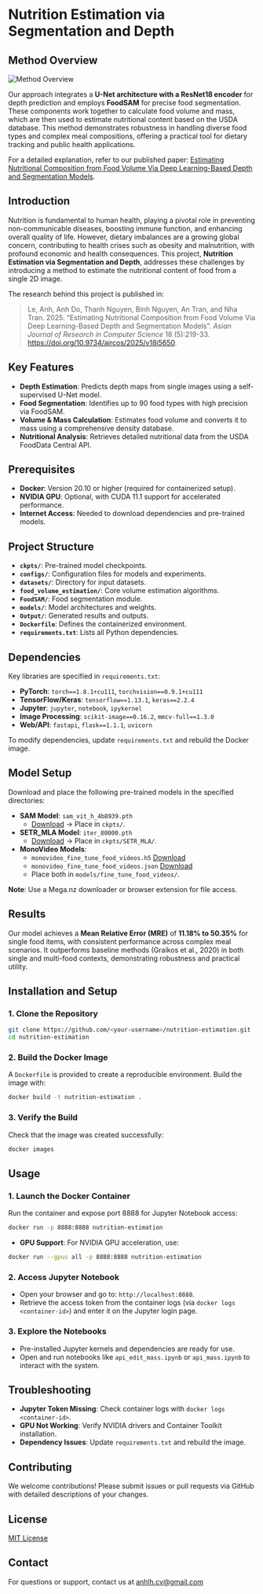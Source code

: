 # Nutrition Estimation via Segmentation and Depth

## Method Overview

![Method Overview](https://res.cloudinary.com/dapvvdxw7/image/upload/v1751361408/Method_gvgahz.png)  

Our approach integrates a **U-Net architecture with a ResNet18 encoder** for depth prediction and employs **FoodSAM** for precise food segmentation. These components work together to calculate food volume and mass, which are then used to estimate nutritional content based on the USDA database. This method demonstrates robustness in handling diverse food types and complex meal compositions, offering a practical tool for dietary tracking and public health applications.  

For a detailed explanation, refer to our published paper: [Estimating Nutritional Composition from Food Volume Via Deep Learning-Based Depth and Segmentation Models](https://doi.org/10.9734/ajrcos/2025/v18i5650).  

## Introduction

Nutrition is fundamental to human health, playing a pivotal role in preventing non-communicable diseases, boosting immune function, and enhancing overall quality of life. However, dietary imbalances are a growing global concern, contributing to health crises such as obesity and malnutrition, with profound economic and health consequences. This project, **Nutrition Estimation via Segmentation and Depth**, addresses these challenges by introducing a method to estimate the nutritional content of food from a single 2D image.  

The research behind this project is published in:  

> Le, Anh, Anh Do, Thanh Nguyen, Binh Nguyen, An Tran, and Nha Tran. 2025. “Estimating Nutritional Composition from Food Volume Via Deep Learning-Based Depth and Segmentation Models”. *Asian Journal of Research in Computer Science* 18 (5):219-33. https://doi.org/10.9734/ajrcos/2025/v18i5650.  

## Key Features

- **Depth Estimation**: Predicts depth maps from single images using a self-supervised U-Net model.  
- **Food Segmentation**: Identifies up to 90 food types with high precision via FoodSAM.  
- **Volume & Mass Calculation**: Estimates food volume and converts it to mass using a comprehensive density database.  
- **Nutritional Analysis**: Retrieves detailed nutritional data from the USDA FoodData Central API.  

## Prerequisites

- **Docker**: Version 20.10 or higher (required for containerized setup).  
- **NVIDIA GPU**: Optional, with CUDA 11.1 support for accelerated performance.  
- **Internet Access**: Needed to download dependencies and pre-trained models.  

## Project Structure

- **`ckpts/`**: Pre-trained model checkpoints.  
- **`configs/`**: Configuration files for models and experiments.  
- **`datasets/`**: Directory for input datasets.  
- **`food_volume_estimation/`**: Core volume estimation algorithms.  
- **`FoodSAM/`**: Food segmentation module.  
- **`models/`**: Model architectures and weights.  
- **`Output/`**: Generated results and outputs.  
- **`Dockerfile`**: Defines the containerized environment.  
- **`requirements.txt`**: Lists all Python dependencies.  

## Dependencies

Key libraries are specified in `requirements.txt`:  
- **PyTorch**: `torch==1.8.1+cu111`, `torchvision==0.9.1+cu111`  
- **TensorFlow/Keras**: `tensorflow==1.13.1`, `keras==2.2.4`  
- **Jupyter**: `jupyter`, `notebook`, `ipykernel`  
- **Image Processing**: `scikit-image==0.16.2`, `mmcv-full==1.3.0`  
- **Web/API**: `fastapi`, `flask==1.1.1`, `uvicorn`  

To modify dependencies, update `requirements.txt` and rebuild the Docker image.  

## Model Setup

Download and place the following pre-trained models in the specified directories:  
- **SAM Model**: `sam_vit_h_4b8939.pth`  
  - [Download](https://mega.nz/file/npIlkBCQ#J7xP9Bz_dH-0vDVk0UvX1eQ5mgRLc0tz44PtcCZEwrc) → Place in `ckpts/`.  
- **SETR_MLA Model**: `iter_80000.pth`  
  - [Download](https://mega.nz/file/OgIHmLpS#bT6e5X78zB6jxVWeUd_BYffof9WL7C5wJ5UpxEJzKM0) → Place in `ckpts/SETR_MLA/`.  
- **MonoVideo Models**:  
  - `monovideo_fine_tune_food_videos.h5` [Download](https://mega.nz/file/7sBDSTaT#jnKvMdXl-q6qQW-l4k7MxKov93_lEqKjK8Vr47Kcmec)  
  - `monovideo_fine_tune_food_videos.json` [Download](https://mega.nz/file/SgJkTbwa#tKL3RCHvxeTp7aWtbP5qxB13F8CT0KwPtVKdwNst6q4)  
  - Place both in `models/fine_tune_food_videos/`.  

**Note**: Use a Mega.nz downloader or browser extension for file access.  

## Results

Our model achieves a **Mean Relative Error (MRE)** of **11.18% to 50.35%** for single food items, with consistent performance across complex meal scenarios. It outperforms baseline methods (Graikos et al., 2020) in both single and multi-food contexts, demonstrating robustness and practical utility.  

## Installation and Setup

### 1. Clone the Repository  
```bash
git clone https://github.com/<your-username>/nutrition-estimation.git  
cd nutrition-estimation  
```  

### 2. Build the Docker Image  
A `Dockerfile` is provided to create a reproducible environment. Build the image with:  
```bash
docker build -t nutrition-estimation .  
```  

### 3. Verify the Build  
Check that the image was created successfully:  
```bash
docker images  
```  

## Usage

### 1. Launch the Docker Container  
Run the container and expose port 8888 for Jupyter Notebook access:  
```bash
docker run -p 8888:8888 nutrition-estimation  
```  
- **GPU Support**: For NVIDIA GPU acceleration, use:  
```bash
docker run --gpus all -p 8888:8888 nutrition-estimation  
```  

### 2. Access Jupyter Notebook  
- Open your browser and go to: `http://localhost:8888`.  
- Retrieve the access token from the container logs (via `docker logs <container-id>`) and enter it on the Jupyter login page.  

### 3. Explore the Notebooks  
- Pre-installed Jupyter kernels and dependencies are ready for use.  
- Open and run notebooks like `api_edit_mass.ipynb` or `api_mass.ipynb` to interact with the system.  

## Troubleshooting

- **Jupyter Token Missing**: Check container logs with `docker logs <container-id>`.  
- **GPU Not Working**: Verify NVIDIA drivers and Container Toolkit installation.  
- **Dependency Issues**: Update `requirements.txt` and rebuild the image.  

## Contributing

We welcome contributions! Please submit issues or pull requests via GitHub with detailed descriptions of your changes.  

## License

[MIT License](LICENSE)

## Contact

For questions or support, contact us at anhlh.cv@gmail.com
